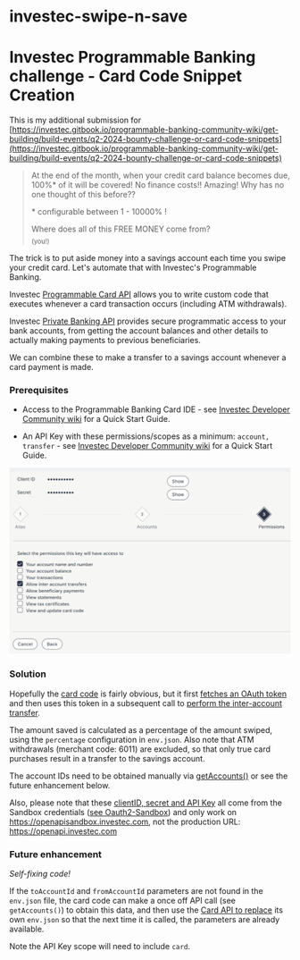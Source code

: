 # investec-swipe-n-save

# Investec Programmable Banking challenge - Card Code Snippet Creation

This is my additional submission for [https://investec.gitbook.io/programmable-banking-community-wiki/get-building/build-events/q2-2024-bounty-challenge-or-card-code-snippets](https://investec.gitbook.io/programmable-banking-community-wiki/get-building/build-events/q2-2024-bounty-challenge-or-card-code-snippets)


> At the end of the month, when your credit card balance becomes due, 100%* of it will be covered! No finance costs!! Amazing! Why has no one thought of this before??
> 
> \* configurable between 1 - 10000% !
> 
> Where does all of this FREE MONEY come from?  
> <sub>(you!)</sub>

The trick is to put aside money into a savings account each time you swipe your credit card. Let's automate that with Investec's Programmable Banking. 

Investec [Programmable Card API](https://developer.investec.com/za/api-products/documentation/SA_Card_Code) allows you to write custom code that executes whenever a card transaction occurs (including ATM withdrawals).

Investec [Private Banking API](https://developer.investec.com/za/api-products/documentation/SA_PB_Account_Information) provides secure programmatic access to your bank accounts, from getting the account balances and other details to actually making payments to previous beneficiaries. 

We can combine these to make a transfer to a savings account whenever a card payment is made.

### Prerequisites

* Access to the Programmable Banking Card IDE - see [Investec  Developer Community wiki](https://investec.gitbook.io/programmable-banking-community-wiki/get-started/card-quick-start-guide) for a Quick Start Guide.

* An API Key with these permissions/scopes as a minimum: `account, transfer` - see  [Investec  Developer Community wiki](https://investec.gitbook.io/programmable-banking-community-wiki/get-started/api-quick-start-guide) for a Quick Start Guide.

![Required API Key scopes](./images/apikey-permissions.png?raw=true)

### Solution

Hopefully the [card code](https://github.com/petersmythe/investec-swipe-n-save/blob/main/main.js) is fairly obvious, but it first [fetches an OAuth token](https://developer.investec.com/za/api-products/documentation/SA_PB_Account_Information#section/Authentication) and then uses this token in a subsequent call to [perform the inter-account transfer](https://developer.investec.com/za/api-products/documentation/SA_PB_Account_Information#operation/transferv2).  

The amount saved is calculated as a percentage of the amount swiped, using the `percentage` configuration in `env.json`.  Also note that ATM withdrawals (merchant code: 6011) are excluded, so that only true card purchases result in a transfer to the savings account.

The account IDs need to be obtained manually via [getAccounts()](https://developer.investec.com/za/api-products/documentation/SA_PB_Account_Information#operation/accounts) or see the future enhancement below.

Also, please note that these [clientID, secret and API Key](https://github.com/petersmythe/investec-swipe-n-save/blob/main/env.json) all come from the Sandbox credentials ([see Oauth2-Sandbox](https://developer.investec.com/za/api-products/documentation/SA_PB_Account_Information#section/Authentication)) and only work on https://openapisandbox.investec.com, not the production URL: https://openapi.investec.com

### Future enhancement

*Self-fixing code!*

If the `toAccountId` and `fromAccountId` parameters are not found in the `env.json` file, the card code can make a once off API call (see `getAccounts()`) to obtain this data, and then use the [Card API to replace](https://developer.investec.com/za/api-products/documentation/SA_Card_Code#operation/UpdateFunctionEnvironmentVariables) its own `env.json` so that the next time it is called, the parameters are already available.

Note the API Key scope will need to include `card`.
